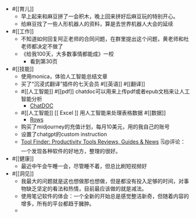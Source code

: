 - #[[育儿]]
    - 早上起来和麻豆拼了一会积木，晚上回来拼好后麻豆玩的特别开心。
    - 给麻豆找了一些人形机器人的资料，算是去世界机器人大会的延续
- #[[工作]]
    - 不知道如何回复阿正老师的合同问题，在群里提出这个问题，黄老师和杜老师都决定不做了
    - 《给我100天，大多数事情都能成》一校
        - 看到第30页
- #[[技能]]
    - 使用monica，体验人工智能总结文章
    - 买了“沉浸式翻译”插件的七天会员  #[[英语]] #[[翻译]]
    - #[[人工智能]] #[[pdf]] chatdoc可以用来上传pdf或者epub文档来让人工智能分析
        - [ChatDOC](https://chatdoc.com/chatdoc/#/chat/58d35f20-b1e7-4ca8-98f1-b6ec547dab0e)
    - #[[人工智能]] [[ Excel ]] 用人工智能来处理表格数据 #[[数据]]
        - [Rows](https://rows.com/hawkeye-7b406f5a)
    - 购买了midjourney的充值计划，每月10美元，用的我自己的账号
    - 设置了chatgpt的custom instruction
    - [Tool Finder: Productivity Tools Reviews, Guides & News](https://toolfinder.co/) 🗒@评论： 一个发现各种软件的好地方，整理的很好。
- #[[健康]]
    - 最近中午会午睡一会，尽管睡不着，但总比刷短视频好
- #[[洞见]]
    - 我最大的问题就是这也想做那也想做，但是都没有投入足够的时间，对事物缺乏坚定的看法和热情，目前最应该做的就是减法。
    - 使用笔记软件的体会：一个全新的开始总是感觉整洁新奇，但随着内容的增多，所有的平台都趋于臃肿。
    - 
